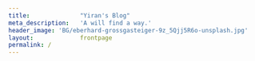 ```yaml
---
title:              "Yiran's Blog"
meta_description:   'A will find a way.'
header_image: 'BG/eberhard-grossgasteiger-9z_5Qjj5R6o-unsplash.jpg'
layout:             frontpage
permalink: /
---
```



